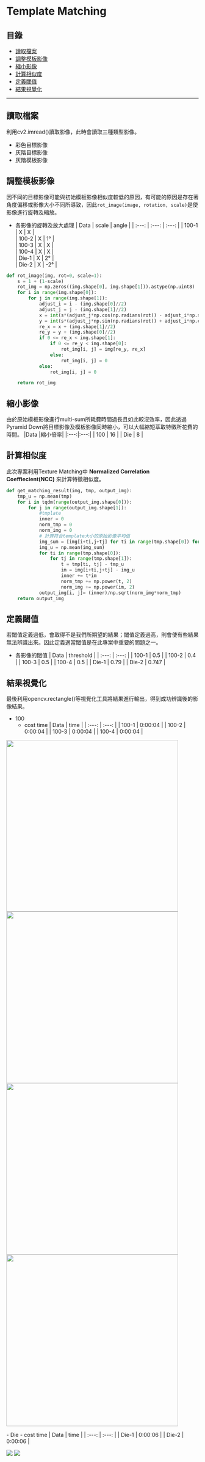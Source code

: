 # Template Matching

## 目錄
- [讀取檔案](#讀取檔案)
- [調整模板影像](#調整模板影像)
- [縮小影像](#縮小影像)
- [計算相似度](#計算相似度)
- [定義閾值](#定義閾值)
- [結果視覺化](#結果視覺化)
---
## 讀取檔案
利用cv2.imread()讀取影像，此時會讀取三種類型影像。
- 彩色目標影像
- 灰階目標影像
- 灰階模板影像

## 調整模板影像
因不同的目標影像可能與初始模板影像相似度較低的原因，有可能的原因是存在著角度偏移或影像大小不同所導致，因此`rot_image(image, rotation, scale)`是使影像進行旋轉及縮放。
- 各影像的旋轉及放大處理
    | Data  | scale | angle |
    | :---: | :---: | :---: |
    | 100-1 |   X   |   X   |  
    | 100-2 |   X   |   1°  |  
    | 100-3 |   X   |   X   |  
    | 100-4 |   X   |   X   |  
    | Die-1 |   X   |   2°  |  
    | Die-2 |   X   |   -2° |  


```python
def rot_image(img, rot=0, scale=1):
    s = 1 + (1-scale)
    rot_img = np.zeros((img.shape[0], img.shape[1])).astype(np.uint8)
    for i in range(img.shape[0]):
        for j in range(img.shape[1]):
            adjust_i = i - (img.shape[0]//2)
            adjust_j = j - (img.shape[1]//2)
            x = int(s*(adjust_j*np.cos(np.radians(rot)) - adjust_i*np.sin(np.radians(rot))))
            y = int(s*(adjust_j*np.sin(np.radians(rot)) + adjust_i*np.cos(np.radians(rot))))
            re_x = x + (img.shape[1]//2)
            re_y = y + (img.shape[0]//2)
            if 0 <= re_x < img.shape[1]:
                if 0 <= re_y < img.shape[0]:
                    rot_img[i, j] = img[re_y, re_x]
                else:
                    rot_img[i, j] = 0
            else:
                rot_img[i, j] = 0

    return rot_img
```

## 縮小影像
由於原始模板影像進行multi-sum所耗費時間過長且如此較沒效率，因此透過Pyramid Down將目標影像及模板影像同時縮小，可以大幅縮短萃取特徵所花費的時間。
|Data |縮小倍率|
|:---:|:---:|
| 100 |  16 |
| Die |  8 |

## 計算相似度
此次專案利用Texture Matching中 **Normalized Correlation Coeffiecient(NCC)** 來計算特徵相似度。
```python
def get_matching_result(img, tmp, output_img):
    tmp_u = np.mean(tmp)
    for i in tqdm(range(output_img.shape[0])):
        for j in range(output_img.shape[1]):
            #tmplate
            inner = 0
            norm_tmp = 0
            norm_img = 0
            # 計算符合template大小的原始影像平均值
            img_sum = [img[i+ti,j+tj] for ti in range(tmp.shape[0]) for tj in range(tmp.shape[1])]
            img_u = np.mean(img_sum)
            for ti in range(tmp.shape[0]):
                for tj in range(tmp.shape[1]):
                    t = tmp[ti, tj] - tmp_u
                    im = img[i+ti,j+tj] - img_u
                    inner += t*im 
                    norm_tmp += np.power(t, 2)
                    norm_img += np.power(im, 2)
            output_img[i, j]= (inner)/np.sqrt(norm_img*norm_tmp)
    return output_img
```

## 定義閾值
若閾值定義過低，會取得不是我們所期望的結果；閾值定義過高，則會使有些結果無法辨識出來。因此定義適當閾值是在此專案中重要的問題之一。
- 各影像的閾值
    |  Data | threshold |
    | :---: |   :---:   |
    | 100-1 |    0.5    |
    | 100-2 |    0.4    |
    | 100-3 |    0.5    |
    | 100-4 |    0.5    |
    | Die-1 |    0.79   |
    | Die-2 |    0.747  |

## 結果視覺化
最後利用opencv.rectangle()等視覺化工具將結果進行輸出，得到成功辨識後的影像結果。
- 100
    - cost time
        |  Data |   time    |
        | :---: |   :---:   |
        | 100-1 |   0:00:04 |
        | 100-2 |   0:00:04 |
        | 100-3 |   0:00:04 |
        | 100-4 |   0:00:04 |

<p float="left">
     <img src="data/100/100-1_matching.jpg" width=450/> <img src="data/100/100-2_matching.jpg" width=450/>
     <img src="data/100/100-3_matching.jpg" width=450/> <img src="data/100/100-4_matching.jpg" width=450/>
</p>
- Die
    - cost time
        |  Data |   time    |
        | :---: |   :---:   |
        | Die-1 |   0:00:06 |
        | Die-2 |   0:00:06 |
<p float="left">
     <img src="data/Die/Die1_matching.jpg"/> <img src="data/Die/Die2_matching.jpg"/>
</p>
